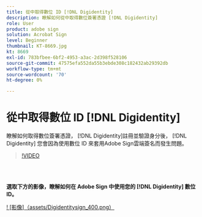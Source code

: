 ```yaml
---
title: 從中取得數位 ID [!DNL Digidentity]
description: 瞭解如何從中取得數位簽署憑證 [!DNL Digidentity]
role: User
product: adobe sign
solution: Acrobat Sign
level: Beginner
thumbnail: KT-8669.jpg
kt: 8669
exl-id: 783bfbee-6bf2-4953-a3ac-2d398f528106
source-git-commit: 47575efa552da55b3ebde308c182432ab29392db
workflow-type: tm+mt
source-wordcount: '70'
ht-degree: 0%

---
```


# 從中取得數位 ID [!DNL Digidentity]

瞭解如何取得數位簽署憑證， [!DNL Digidentity]註冊並驗證身分後， [!DNL Digidentity] 您會因為使用數位 ID 來套用Adobe Sign雲端簽名而發生問題。

>[!VIDEO](https://video.tv.adobe.com/v/337067?hidetitle=true)

<br> 

**選取下方的影像，瞭解如何在 Adobe Sign 中使用您的 [!DNL Digidentity] 數位 ID。**

[! [影像]（assets/Digidentitysign_400.png）](digidentity-sign.md)
